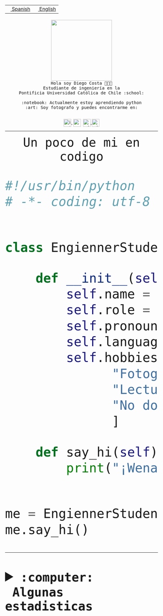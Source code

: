 <table border="0"  align="right">
 <tr><td><a href="README.md"><img src="https://upload.wikimedia.org/wikipedia/commons/thumb/8/89/Bandera_de_Espa%C3%B1a.svg/1200px-Bandera_de_Espa%C3%B1a.svg.png" height="10"> Spanish</a></td>
 <td><a href="README.en.md"><img src="https://upload.wikimedia.org/wikipedia/commons/a/a4/Flag_of_the_United_States.svg" height="10"> English</a></td></tr>
</table><br><br><br>


<p align="center">
  <img src="https://github.com/diegocostares/diegocostares/blob/main/Images/aaa2.gif?raw=true" height="200px" weight="200px">
  <br><samp>
    Hola soy Diego Costa 👨🏻‍💻<br>
    Estudiante de ingeniería en la <br>
    Pontificia Universidad Católica de Chile :school:<br>
  <br>
    :notebook: Actualmente estoy aprendiendo python <br>
    :art: Soy fotografo y puedes encontrarme en: <br>
  <br></samp>
  
</p>

<p align="center">
   <a href="https://instagram.com/diegocosta_no" target="blank">
    <img 
    align="center" src="https://cdn.jsdelivr.net/npm/simple-icons@3.0.1/icons/instagram.svg" alt="instagram" height="25px" width="25px" />
  </a>
  <a style="border: 3px solid; color: white;"href="https://t.me/diegocosta_no" target="blank">
  <img
  align="center" alt="Telegram" width="25px" src="https://icons-for-free.com/iconfiles/png/512/Telegram-1324888767380505522.png" />
</a>
<a href="https://api.whatsapp.com/send?phone=56971897835&text=Hola!" target="blank">
  <img
  align="center" alt="wtsp" width="25px" src="https://img.icons8.com/pastel-glyph/2x/whatsapp--v2.png" />
</a>
<a href="https://www.linkedin.com/in/diego-costa-786249213/" target="blank">
  <img
  align="center" alt="wtsp" width="25px" src="https://img.icons8.com/metro/452/linkedin.png" />
</a>

  </a>
</p>

---


<p align="center"><font size="25"><samp>Un poco de mi en codigo</samp></front></p>


```python
#!/usr/bin/python
# -*- coding: utf-8 -*-


class EngiennerStudent:

    def __init__(self):
        self.name = "Diego Costa"
        self.role = "Estudiante"
        self.pronouns = "he/him"
        self.language_spoken = ["es_CL", "en_US"]
        self.hobbies = [
              "Fotografia",
              "Lectura",
              "No dormir",
              ]

    def say_hi(self):
        print("¡Wena mundo!")


me = EngiennerStudent()
me.say_hi()
```
---
<details>
  <summary><b><samp>:computer: &nbsp;Algunas estadisticas</samp></b></summary>
  <br/></p>

<!--START_SECTION:waka-->
![Code Time](http://img.shields.io/badge/Code%20Time-839%20hrs%2055%20mins-blue)

**Soy nocturno 🦉** 

```text
🌞 Mañana                 9 commits           ░░░░░░░░░░░░░░░░░░░░░░░░░   00.37 % 
🌆 Día                    725 commits         ████████░░░░░░░░░░░░░░░░░   30.16 % 
🌃 Tarde                  1057 commits        ███████████░░░░░░░░░░░░░░   43.97 % 
🌙 Noche                  613 commits         ██████░░░░░░░░░░░░░░░░░░░   25.50 % 
```
📅 **Soy más productivo los Martes** 

```text
Lunes                    382 commits         ████░░░░░░░░░░░░░░░░░░░░░   15.89 % 
Martes                   491 commits         █████░░░░░░░░░░░░░░░░░░░░   20.42 % 
Miércoles                307 commits         ███░░░░░░░░░░░░░░░░░░░░░░   12.77 % 
Jueves                   293 commits         ███░░░░░░░░░░░░░░░░░░░░░░   12.19 % 
Viernes                  375 commits         ████░░░░░░░░░░░░░░░░░░░░░   15.60 % 
Sábado                   206 commits         ██░░░░░░░░░░░░░░░░░░░░░░░   08.57 % 
Domingo                  350 commits         ████░░░░░░░░░░░░░░░░░░░░░   14.56 % 
```


📊 **Esta semana me dediqué a** 

```text
🐱‍💻 Proyectos: 
private-test             11 hrs 28 mins      ██████████░░░░░░░░░░░░░░░   40.44 % 
2023-1-S4-Grupo2-Scraper 9 hrs 48 mins       █████████░░░░░░░░░░░░░░░░   34.56 % 
2023-1-S4-scraper        3 hrs 56 mins       ███░░░░░░░░░░░░░░░░░░░░░░   13.88 % 
2023-1-S4-Grupo2-Backend 1 hr 27 mins        █░░░░░░░░░░░░░░░░░░░░░░░░   05.13 % 
arqui                    1 hr 18 mins        █░░░░░░░░░░░░░░░░░░░░░░░░   04.62 % 
```


 Last Updated on 27/04/2023 10:21:10 UTC
<!--END_SECTION:waka-->
  
  

<p align="center"> <img src="https://github-readme-stats.vercel.app/api?username=diegocostares&show_icons=true&theme=ayu-mirage" alt="abhisheknaiidu" /></p>
 
</details>
